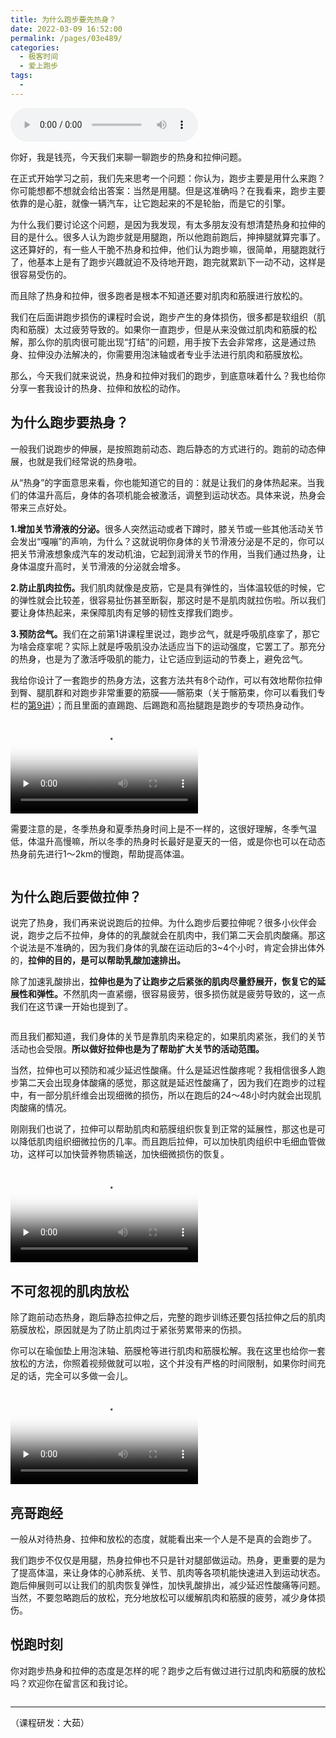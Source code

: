 ```yaml
---
title: 为什么跑步要先热身？
date: 2022-03-09 16:52:00
permalink: /pages/03e489/
categories:
  - 极客时间
  - 爱上跑步
tags:
  - 
---
```

<audio title="03.为什么跑步要先热身？" src="https://static001.geekbang.org/resource/audio/8a/74/8aab585b01ff6f197731d57b2c275374.mp3" controls="controls"></audio> 
<p>你好，我是钱亮，今天我们来聊一聊跑步的热身和拉伸问题。</p><p>在正式开始学习之前，我们先来思考一个问题：你认为，跑步主要是用什么来跑？你可能想都不想就会给出答案：当然是用腿。但是这准确吗？在我看来，跑步主要依靠的是心脏，就像一辆汽车，让它跑起来的不是轮胎，而是它的引擎。</p><p>为什么我们要讨论这个问题，是因为我发现，有太多朋友没有想清楚热身和拉伸的目的是什么。很多人认为跑步就是用腿跑，所以他跑前跑后，抻抻腿就算完事了。这还算好的，有一些人干脆不热身和拉伸，他们认为跑步嘛，很简单，用腿跑就行了，他基本上是有了跑步兴趣就迫不及待地开跑，跑完就累趴下一动不动，这样是很容易受伤的。</p><p>而且除了热身和拉伸，很多跑者是根本不知道还要对肌肉和筋膜进行放松的。</p><p>我们在后面讲跑步损伤的课程时会说，跑步产生的身体损伤，很多都是软组织（肌肉和筋膜）太过疲劳导致的。如果你一直跑步，但是从来没做过肌肉和筋膜的松解，那么你的肌肉很可能出现“打结”的问题，用手按下去会非常疼，这是通过热身、拉伸没办法解决的，你需要用泡沫轴或者专业手法进行肌肉和筋膜放松。</p><p>那么，今天我们就来说说，热身和拉伸对我们的跑步，到底意味着什么？我也给你分享一套我设计的热身、拉伸和放松的动作。</p><!-- [[[read_end]]] --><h2>为什么跑步要热身？</h2><p>一般我们说跑步的伸展，是按照跑前动态、跑后静态的方式进行的。跑前的动态伸展，也就是我们经常说的热身啦。</p><p>从“热身”的字面意思来看，你也能知道它的目的：就是让我们的身体热起来。当我们的体温升高后，身体的各项机能会被激活，调整到运动状态。具体来说，热身会带来三点好处。</p><p><strong>1.增加关节滑液的分泌。</strong>很多人突然运动或者下蹲时，膝关节或一些其他活动关节会发出“嘎嘣”的声响，为什么？这就说明你身体的关节滑液分泌是不足的，你可以把关节滑液想象成汽车的发动机油，它起到润滑关节的作用，当我们通过热身，让身体温度升高时，关节滑液的分泌就会增多。</p><p><strong>2.防止肌肉拉伤。</strong>我们肌肉就像是皮筋，它是具有弹性的，当体温较低的时候，它的弹性就会比较差，很容易扯伤甚至断裂，那这时是不是肌肉就拉伤啦。所以我们要让身体热起来，来保障肌肉有足够的韧性支撑我们跑步。</p><p><strong>3.预防岔气。</strong>我们在之前第1讲课程里说过，跑步岔气，就是呼吸肌痉挛了，那它为啥会痉挛呢？实际上就是呼吸肌没办法适应当下的运动强度，它罢工了。那充分的热身，也是为了激活呼吸肌的能力，让它适应到运动的节奏上，避免岔气。</p><p>我给你设计了一套跑步的热身方法，这套方法共有8个动作，可以有效地帮你拉伸到臀、腿肌群和对跑步非常重要的筋膜——髂筋束（关于髂筋束，你可以看我们专栏的<a href="https://time.geekbang.org/column/article/290411">第9讲</a>）；而且里面的直踢跑、后踢跑和高抬腿跑是跑步的专项热身动作。</p><p><video poster="https://media001.geekbang.org/212ef05596f143dc929fbb20757ba647/snapshots/2e531a7025774475ba4003aceae32821-00005.jpg" preload="none" controls=""><source src="https://media001.geekbang.org/customerTrans/7e27d07d27d407ebcc195a0e78395f55/1fda3cac-174cdff3994-0000-0000-01d-dbacd.mp4" type="video/mp4"><source src=" https://media001.geekbang.org/ae520c5046104843a78b83ee43ee32db/fe89db3ae2df4297b390592dbca5fa53-a5b2148fc3d578d2ad971ae2c70e9d5e-sd.m3u8" type="application/x-mpegURL"></video></p><p>需要注意的是，冬季热身和夏季热身时间上是不一样的，这很好理解，冬季气温低，体温升高慢嘛，所以冬季的热身时长最好是夏天的一倍，或是你也可以在动态热身前先进行1～2km的慢跑，帮助提高体温。</p><p><img src="https://static001.geekbang.org/resource/image/2c/26/2c38dcebb2aaefd4f45fc05f6c78e226.jpeg" alt=""></p><h2>为什么跑后要做拉伸？</h2><p>说完了热身，我们再来说说跑后的拉伸。为什么跑步后要拉伸呢？很多小伙伴会说，跑步之后不拉伸，身体的的乳酸就会在肌肉中，我们第二天会肌肉酸痛。那这个说法是不准确的，因为我们身体的乳酸在运动后的3~4个小时，肯定会排出体外的，<strong>拉伸的目的，是可以帮助乳酸加速排出。</strong></p><p>除了加速乳酸排出，<strong>拉伸也是为了让跑步之后紧张的肌肉尽量舒展开，恢复它的延展性和弹性。</strong>不然肌肉一直紧绷，很容易疲劳，很多损伤就是疲劳导致的，这一点我们在这节课一开始也提到了。</p><p><img src="https://static001.geekbang.org/resource/image/99/a4/99ab587f1725e838340e75ccf39823a4.jpeg" alt=""></p><p>而且我们都知道，我们身体的关节是靠肌肉来稳定的，如果肌肉紧张，我们的关节活动也会受限。<strong>所以做好拉伸也是为了帮助扩大关节的活动范围。</strong></p><p>当然，拉伸也可以预防和减少延迟性酸痛。什么是延迟性酸疼呢？我相信很多人跑步第二天会出现身体酸痛的感觉，那这就是延迟性酸痛了，因为我们在跑步的过程中，有一部分肌纤维会出现细微的损伤，所以在跑后的24～48小时内就会出现肌肉酸痛的情况。</p><p>刚刚我们也说了，拉伸可以帮助肌肉和筋膜组织恢复到正常的延展性，那这也是可以降低肌肉组织细微拉伤的几率。而且跑后拉伸，可以加快肌肉组织中毛细血管做功，这样可以加快营养物质输送，加快细微损伤的恢复。</p><p><video poster="https://media001.geekbang.org/777308132d66488e9f5d34b407e6a8aa/snapshots/b245cd4950c446469e931e3854e54bd2-00005.jpg" preload="none" controls=""><source src="https://media001.geekbang.org/customerTrans/7e27d07d27d407ebcc195a0e78395f55/3403f3c5-174cdff471f-0000-0000-01d-dbacd.mp4" type="video/mp4"><source src=" https://media001.geekbang.org/1b3ce277b67a4a6ab8682bb44aab4c01/ff7a55a4b0734f12bf86c91bf83efa13-500f09e1575b8b16c958c73aec185a6d-sd.m3u8" type="application/x-mpegURL"></video></p><h2>不可忽视的肌肉放松</h2><p>除了跑前动态热身，跑后静态拉伸之后，完整的跑步训练还要包括拉伸之后的肌肉筋膜放松，原因就是为了防止肌肉过于紧张劳累带来的伤损。</p><p>你可以在瑜伽垫上用泡沫轴、筋膜枪等进行肌肉和筋膜松解。我在这里也给你一套放松的方法，你照着视频做就可以啦，这个并没有严格的时间限制，如果你时间充足的话，完全可以多做一会儿。</p><p><video poster="https://media001.geekbang.org/f732d0a7ad1f4a438ef97ab96a1cd99c/snapshots/dab0dab664b648d381728d5a8ef2973b-00005.jpg" preload="none" controls=""><source src="https://media001.geekbang.org/customerTrans/7e27d07d27d407ebcc195a0e78395f55/344f578f-174ce0a823d-0000-0000-01d-dbacd.mp4" type="video/mp4"><source src=" https://media001.geekbang.org/6185772929b542a1ab2be9a68ed4b8bd/de2e6c577aac4d40b3304d5cdaa467b0-5cc9d1e53fbda8ed192b1311ca6989c1-sd.m3u8" type="application/x-mpegURL"></video></p><h2>亮哥跑经</h2><p>一般从对待热身、拉伸和放松的态度，就能看出来一个人是不是真的会跑步了。</p><p>我们跑步不仅仅是用腿，热身拉伸也不只是针对腿部做运动。热身，更重要的是为了提高体温，来让身体的心肺系统、关节、肌肉等各项机能快速进入到运动状态。跑后伸展则可以让我们的肌肉恢复弹性，加快乳酸排出，减少延迟性酸痛等问题。当然，不要忽略跑后的放松，充分地放松可以缓解肌肉和筋膜的疲劳，减少身体损伤。</p><h2>悦跑时刻</h2><p>你对跑步热身和拉伸的态度是怎样的呢？跑步之后有做过进行过肌肉和筋膜的放松吗？欢迎你在留言区和我讨论。</p><p><img src="https://static001.geekbang.org/resource/image/c3/a9/c347a8df92203665b2ce5159687705a9.jpg" alt=""></p><hr><p><span class="reference">（课程研发：大茹）</span></p>
